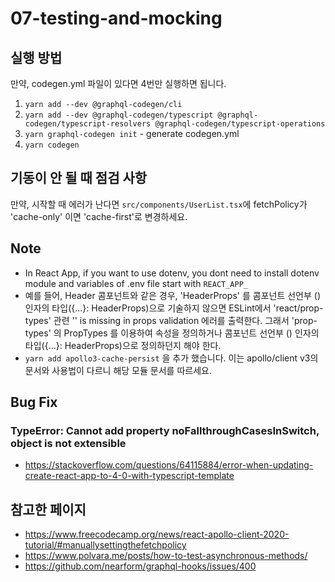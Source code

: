 # 07-testing-and-mocking

## 실행 방법

만약, codegen.yml 파일이 있다면 4번만 실행하면 됩니다.

1. `yarn add --dev @graphql-codegen/cli`
2. `yarn add --dev @graphql-codegen/typescript @graphql-codegen/typescript-resolvers @graphql-codegen/typescript-operations`
3. `yarn graphql-codegen init` - generate codegen.yml
4. `yarn codegen`

## 기동이 안 될 때 점검 사항

만약, 시작할 때 에러가 난다면 `src/components/UserList.tsx`에 fetchPolicy가 'cache-only' 이면 'cache-first'로 변경하세요.

## Note

- In React App, if you want to use dotenv, you dont need to install dotenv module and variables of .env file start with `REACT_APP_`
- 예를 들어, Header 콤포넌트와 같은 경우, 'HeaderProps' 를 콤포넌트 선언부 () 인자의 타입({...}: HeaderProps)으로 기술하지 않으면 ESLint에서 'react/prop-types' 관련 '' is missing in props validation 에러를 출력한다. 그래서 'prop-types' 의 PropTypes 를 이용하여 속성을 정의하거나 콤포넌트 선언부 () 인자의 타입({...}: HeaderProps)으로 정의하던지 해야 한다.
- `yarn add apollo3-cache-persist` 을 추가 했습니다. 이는 apollo/client v3의 문서와 사용법이 다르니 해당 모듈 문서를 따르세요.
## Bug Fix

### TypeError: Cannot add property noFallthroughCasesInSwitch, object is not extensible

- https://stackoverflow.com/questions/64115884/error-when-updating-create-react-app-to-4-0-with-typescript-template


## 참고한 페이지

- https://www.freecodecamp.org/news/react-apollo-client-2020-tutorial/#manuallysettingthefetchpolicy
- https://www.polvara.me/posts/how-to-test-asynchronous-methods/
- https://github.com/nearform/graphql-hooks/issues/400
